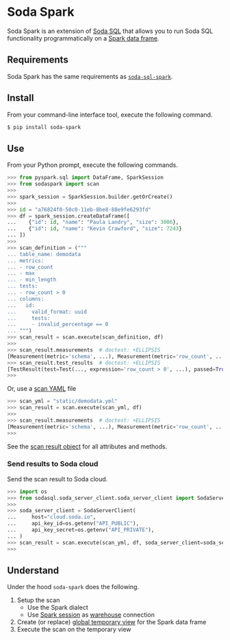 # Soda Spark

Soda Spark is an extension of
[Soda SQL](https://docs.soda.io/soda-sql/5_min_tutorial.html) that allows you to run Soda
SQL functionality programmatically on a
[Spark data frame](https://spark.apache.org/docs/latest/api/python/reference/api/pyspark.sql.DataFrame.html).

## Requirements

Soda Spark has the same requirements as
[`soda-sql-spark`](https://docs.soda.io/soda-sql/installation.html).

## Install

From your command-line interface tool, execute the following command.

``` sh
$ pip install soda-spark
```

## Use

From your Python prompt, execute the following commands.

``` python
>>> from pyspark.sql import DataFrame, SparkSession
>>> from sodaspark import scan
>>>
>>> spark_session = SparkSession.builder.getOrCreate()
>>>
>>> id = "a76824f0-50c0-11eb-8be8-88e9fe6293fd"
>>> df = spark_session.createDataFrame([
...	   {"id": id, "name": "Paula Landry", "size": 3006},
...	   {"id": id, "name": "Kevin Crawford", "size": 7243}
... ])
>>>
>>> scan_definition = ("""
... table_name: demodata
... metrics:
... - row_count
... - max
... - min_length
... tests:
... - row_count > 0
... columns:
...   id:
...     valid_format: uuid
...     tests:
...     - invalid_percentage == 0
... """)
>>> scan_result = scan.execute(scan_definition, df)
>>>
>>> scan_result.measurements  # doctest: +ELLIPSIS
[Measurement(metric='schema', ...), Measurement(metric='row_count', ...), ...]
>>> scan_result.test_results  # doctest: +ELLIPSIS
[TestResult(test=Test(..., expression='row_count > 0', ...), passed=True, skipped=False, ...)]
>>>
```

Or, use a [scan YAML](https://docs.soda.io/soda-sql/scan-yaml.html) file

``` python
>>> scan_yml = "static/demodata.yml"
>>> scan_result = scan.execute(scan_yml, df)
>>>
>>> scan_result.measurements  # doctest: +ELLIPSIS
[Measurement(metric='schema', ...), Measurement(metric='row_count', ...), ...]
>>>
```

See the
[scan result object](https://github.com/sodadata/soda-sql/blob/main/core/sodasql/scan/scan_result.py)
for all attributes and methods.

### Send results to Soda cloud

Send the scan result to Soda cloud.

``` python
>>> import os
>>> from sodasql.soda_server_client.soda_server_client import SodaServerClient
>>>
>>> soda_server_client = SodaServerClient(
...     host="cloud.soda.io",
...     api_key_id=os.getenv("API_PUBLIC"),
...     api_key_secret=os.getenv("API_PRIVATE"),
... )
>>> scan_result = scan.execute(scan_yml, df, soda_server_client=soda_server_client)
>>>
```

## Understand

Under the hood `soda-spark` does the following.

1. Setup the scan
   * Use the Spark dialect
   * Use [Spark session](https://spark.apache.org/docs/latest/api/python/reference/api/pyspark.sql.SparkSession.html)
     as [warehouse](https://docs.soda.io/soda-sql/warehouse.html) connection
2. Create (or replace)
   [global temporary view](https://spark.apache.org/docs/latest/api/python/reference/api/pyspark.sql.DataFrame.createOrReplaceGlobalTempView.html)
   for the Spark data frame
3. Execute the scan on the temporary view
